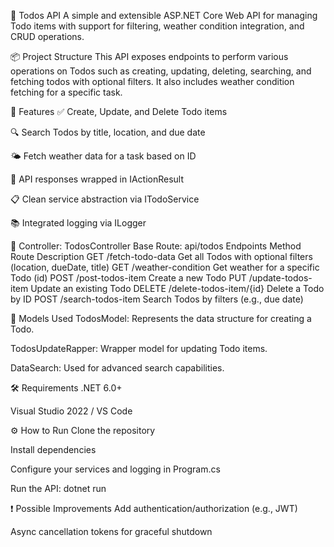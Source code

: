 📝 Todos API
A simple and extensible ASP.NET Core Web API for managing Todo items with support for filtering, weather condition integration, and CRUD operations.

📦 Project Structure
This API exposes endpoints to perform various operations on Todos such as creating, updating, deleting, searching, and fetching todos with optional filters. It also includes weather condition fetching for a specific task.

🚀 Features
✅ Create, Update, and Delete Todo items

🔍 Search Todos by title, location, and due date

🌤️ Fetch weather data for a task based on ID

🔄 API responses wrapped in IActionResult

📋 Clean service abstraction via ITodoService

📚 Integrated logging via ILogger

📂 Controller: TodosController
Base Route: api/todos
Endpoints
Method	Route	                      Description
GET	    /fetch-todo-data	          Get all Todos with optional filters (location, dueDate, title)
GET    	/weather-condition	        Get weather for a specific Todo (id)
POST	  /post-todos-item	          Create a new Todo
PUT	    /update-todos-item	        Update an existing Todo
DELETE	/delete-todos-item/{id}	    Delete a Todo by ID
POST	  /search-todos-item	        Search Todos by filters (e.g., due date)

📌 Models Used
TodosModel: Represents the data structure for creating a Todo.

TodosUpdateRapper: Wrapper model for updating Todo items.

DataSearch: Used for advanced search capabilities.

🛠️ Requirements
.NET 6.0+

Visual Studio 2022 / VS Code

⚙️ How to Run
Clone the repository

Install dependencies

Configure your services and logging in Program.cs

Run the API:
dotnet run

❗ Possible Improvements
Add authentication/authorization (e.g., JWT)

Async cancellation tokens for graceful shutdown
